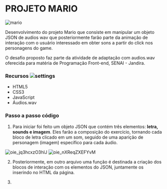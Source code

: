 # PROJETO MARIO 

![mario](https://user-images.githubusercontent.com/60737355/84044785-64c7a380-a97e-11ea-83f7-b4f876afd48c.png)

Desenvolvimento do projeto Mario que consiste em manipular um objeto JSON de audios wav que posteriormente farão parte da animação de interação com o usuário interessado em obter sons a partir do click nos personagens do game.

O desafio proposto faz parte da atividade de adaptação com audios.wav oferecida para matéria de Programação Front-end, SENAI - Jandira.

### Recursos ![settings](https://user-images.githubusercontent.com/60737355/84045137-d273cf80-a97e-11ea-863b-77d54bb9cf73.png)
- HTML5
- CSS3
- JavaScript
- Áudios.wav

### Passo a passo código
1. Para iniciar foi feito um objeto JSON que contém três elementos: **letra, sounds e imagem**. Eles farão a composição do exercício, tornando cada bloco de letra clicado em um som, seguido de uma aparição de personagem (imagem) específico para cada áudio.

![oie_jq3hcxzO3hlJ](https://user-images.githubusercontent.com/60737355/84099478-1814b480-a9e0-11ea-9753-afe25332d87d.jpg)
![oie_nXReqZXEFYvM](https://user-images.githubusercontent.com/60737355/84099834-dafcf200-a9e0-11ea-8d45-94207e06be10.jpg)

2. Posteriormente, em outro arquivo uma função é destinada a criação dos blocos de interação com os elementos do JSON, juntamente os inserindo no HTML da página.

3.
